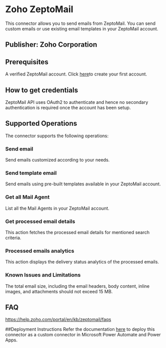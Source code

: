 # Zoho ZeptoMail

This connector allows you to send emails from ZeptoMail. You can send custom emails or use existing email templates in your ZeptoMail account.

## Publisher: Zoho Corporation

## Prerequisites

A verified ZeptoMail account. Click [here](https://zoho.com/zeptomail)to create your first account.


## How to get credentials

ZeptoMail API uses OAuth2 to authenticate and hence no secondary authentication is required once the account has been setup.

## Supported Operations

The connector supports the following operations:

### Send email

Send emails customized according to your needs.

### Send template email 

Send emails using pre-built templates available in your ZeptoMail account. 

### Get all Mail Agent

List all the Mail Agents in your ZeptoMail account.

### Get processed email details

This action fetches the processed email details for mentioned search criteria.

### Processed emails analytics

This action displays the delivery status analytics of the processed emails.

### Known Issues and Limitations

The total email size, including the email headers, body content, inline images, and attachments should not exceed 15 MB.

## FAQ

https://help.zoho.com/portal/en/kb/zeptomail/faqs

##Deployment Instructions
Refer the documentation [here](https://learn.microsoft.com/en-us/connectors/custom-connectors/paconn-cli) to deploy this connector as a custom connector in Microsoft Power Automate and Power Apps.


